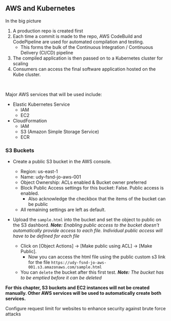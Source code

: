 ## AWS and Kubernetes
In the big picture 
1. A production repo is created first
2. Each time a commit is made to the repo, AWS CodeBuild and CodePipeline are used for automated compilation and testing.
    - This forms the bulk of the Continuous Integration / Continuous Delivery (CI/CD) pipeline
3. The compiled application is then passed on to a Kubernetes cluster for scaling
4. Consumers can access the final software application hosted on the Kube cluster.
<br>

Major AWS services that will be used include:
- Elastic Kubernetes Service
    - IAM
    - EC2
- CloudFormation
    - IAM
    - S3 (Amazon Simple Storage Service)
    - ECR

### S3 Buckets
- Create a public S3 bucket in the AWS console.
    - Region: us-east-1
    - Name: udy-fsnd-jo-aws-001
    - Object Ownership: ACLs enabled & Bucket owner preferred
    - Block Public Access settings for this bucket: False. Public access is enabled.
        - Also acknowledge the checkbox that the items of the bucket can be public
    - All remaining settings are left as default.

- Upload the `sample.html` into the bucket and set the object to public on the S3 dashbord. *<b>Note:</b> Enabling public access to the bucket doesn't automatically provide access to each file. Individual public access will have to be defined for each file*
    - Click on [Object Actions] -> [Make public using ACL] -> [Make Public].
        - Now you can access the html file using the public custom s3 link for the file `https://udy-fsnd-jo-aws-001.s3.amazonaws.com/sample.html`
    - You can `delete` the bucket after this first test. *<b>Note:</b> The bucket has to be emptied before it can be deleted*

**For this chapter, S3 buckets and EC2 instances will not be created manually. Other AWS services will be used to automatically create both services.**

Configure request limit for websites to enhance security against brute force attacks


